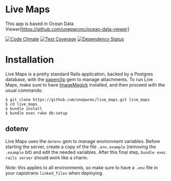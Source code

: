 Live Maps
======

This app is based in Ocean Data Viewer[https://github.com/unepwcmc/ocean-data-viewer]

[![Code Climate](https://codeclimate.com/github/unepwcmc/live_maps/badges/gpa.svg)](https://codeclimate.com/github/unepwcmc/live_maps)
[![Test Coverage](https://codeclimate.com/github/unepwcmc/live_maps/badges/coverage.svg)](https://codeclimate.com/github/unepwcmc/live_maps/coverage)
[![Dependency Status](https://gemnasium.com/unepwcmc/live_maps.svg)](https://gemnasium.com/unepwcmc/live_maps)

# Installation

Live Maps is a pretty standard Rails application, backed by a Postgres database, with the [paperclip](https://github.com/thoughtbot/paperclip) gem to manage attachments. To run Live Maps, make sure to have [ImageMagick](https://github.com/thoughtbot/paperclip#image-processor) installed, and then proceed with the usual commands:
```
$ git clone https://github.com/unepwcmc/live_maps.git live_maps
$ cd live_maps
$ bundle install
$ bundle exec rake db:setup
```

## dotenv

Live Maps uses the `dotenv` gem to manage environment variables. Before starting the server, create a copy of the file `.env.example` (removing the `.example` bit) and edit the needed variables. After this final step, `bundle exec rails server` should work like a charm.

*Note:* this applies to all environments, so make sure to have a `.env` file in your capistrano `linked_files` when deploying.

